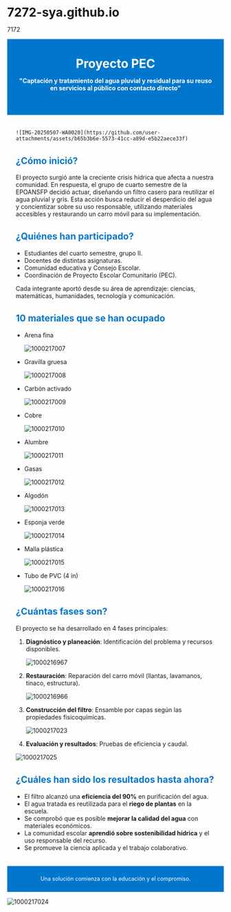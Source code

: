 # 7272-sya.github.io
7172
<!DOCTYPE html><html lang="es">
<head>
  <meta charset="UTF-8">
  <meta name="viewport" content="width=device-width, initial-scale=1.0">
  <title>Proyecto PEC - Agua Pluvial y Residual</title>
  <style> 

  body { font-family: Arial, sans-serif; margin: 0; padding: 0; background: #f4f4f4; color: #333; }
    header, section { padding: 20px; max-width: 900px; margin: auto; }
    header { background: #0077cc; color: white; text-align: center; padding: 40px 20px; }
    h1 { margin: 0; font-size: 2em; }
    h2 { color: #0077cc; margin-top: 1.5em; }
    ul { margin-top: 0.5em; padding-left: 20px; }
    footer { background: #0077cc; color: white; text-align: center; padding: 10px; font-size: 0.9em; }
  </style>
</head>
<body>
  <header>
    <h1>Proyecto PEC</h1>
    <p><strong>"Captación y tratamiento del agua pluvial y residual para su reuso en servicios al público con contacto directo"</strong></p>
  </header>  <section>
    
  
    ![IMG-20250507-WA0020](https://github.com/user-attachments/assets/b65b3b6e-5573-41cc-a89d-e5b22aece33f)

  

  <h2>¿Cómo inició?</h2>
    <p>El proyecto surgió ante la creciente crisis hídrica que afecta a nuestra comunidad. En respuesta, el grupo de cuarto semestre de la EPOANSFP decidió actuar, diseñando un filtro casero para reutilizar el agua pluvial y gris. Esta acción busca reducir el desperdicio del agua y concientizar sobre su uso responsable, utilizando materiales accesibles y restaurando un carro móvil para su implementación.</p><h2>¿Quiénes han participado?</h2>
<ul>
  <li>Estudiantes del cuarto semestre, grupo II.</li>
  <li>Docentes de distintas asignaturas.</li>
  <li>Comunidad educativa y Consejo Escolar.</li>
  <li>Coordinación de Proyecto Escolar Comunitario (PEC).</li>
</ul>
<p>Cada integrante aportó desde su área de aprendizaje: ciencias, matemáticas, humanidades, tecnología y comunicación.</p>

<h2>10 materiales que se han ocupado</h2>
<ul>
  <li>Arena fina</li> 

  ![1000217007](https://github.com/user-attachments/assets/ab8324a2-e40d-441d-a0c9-a324168d149f)

  <li>Gravilla gruesa</li> 
  
  ![1000217008](https://github.com/user-attachments/assets/2f85c92f-c6d0-4fbd-b14c-111cbcaecc05)

  <li>Carbón activado</li> 
  
  ![1000217009](https://github.com/user-attachments/assets/b07404c0-7309-42ea-a9c8-38bd7d4f5807)

  <li>Cobre</li> 
  
![1000217010](https://github.com/user-attachments/assets/5225c8c1-5819-4bcf-89ec-21817fea855b)

  <li>Alumbre</li> 
  
![1000217011](https://github.com/user-attachments/assets/4b2b312f-2574-4dd6-9d9e-9757e009b120)

  <li>Gasas</li> 
  
![1000217012](https://github.com/user-attachments/assets/38e1d494-64a0-4acd-a0e7-6deedcea2e20)

  <li>Algodón</li> 
  
![1000217013](https://github.com/user-attachments/assets/9e2b337c-fb02-47d4-a6b3-6b09531f5303)

  <li>Esponja verde</li>
  
![1000217014](https://github.com/user-attachments/assets/2503f66d-5783-46c7-be9f-359d257cbfc5)

  <li>Malla plástica</li> 
  
![1000217015](https://github.com/user-attachments/assets/e19f4653-bf0d-4dac-9412-a656ddb4b36c)

  <li>Tubo de PVC (4 in)</li> 
  
  ![1000217016](https://github.com/user-attachments/assets/b319c79e-16d4-4e75-af7e-0553ed7f5567)

</ul>

<h2>¿Cuántas fases son?</h2>
<p>El proyecto se ha desarrollado en 4 fases principales:</p>
<ol>
  <li><strong>Diagnóstico y planeación</strong>: Identificación del problema y recursos disponibles.</li> 
  
![1000216967](https://github.com/user-attachments/assets/d2425b62-e8b2-4ff9-ba65-dd8edb977656)

  <li><strong>Restauración</strong>: Reparación del carro móvil (llantas, lavamanos, tinaco, estructura).</li>
  
![1000216966](https://github.com/user-attachments/assets/9338daec-c642-46ae-aecd-2c9adcc48864)

  <li><strong>Construcción del filtro</strong>: Ensamble por capas según las propiedades fisicoquímicas.</li>
  
![1000217023](https://github.com/user-attachments/assets/a8b695f7-0868-41c7-b87a-f45327ddd1b1)

  <li><strong>Evaluación y resultados</strong>: Pruebas de eficiencia y caudal.</li>
</ol> 

![1000217025](https://github.com/user-attachments/assets/4d3bd987-4d42-4dca-beaa-409ab3425d7c)

<h2>¿Cuáles han sido los resultados hasta ahora?</h2>
<ul>
  <li>El filtro alcanzó una <strong>eficiencia del 90%</strong> en purificación del agua.</li>
  <li>El agua tratada es reutilizada para el <strong>riego de plantas</strong> en la escuela.</li>
  <li>Se comprobó que es posible <strong>mejorar la calidad del agua</strong> con materiales económicos.</li>
  <li>La comunidad escolar <strong>aprendió sobre sostenibilidad hídrica</strong> y el uso responsable del recurso.</li>
  <li>Se promueve la ciencia aplicada y el trabajo colaborativo.</li>
</ul>

  </section>  <footer>
    <p>Una solución comienza con la educación y el compromiso.</p>
  </footer>
</body>

![1000217024](https://github.com/user-attachments/assets/922a5611-0e59-4c3b-b0b0-9bc1ac6e4f26)
